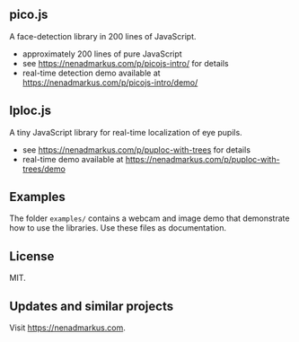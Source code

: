 ## pico.js

A face-detection library in 200 lines of JavaScript.

* approximately 200 lines of pure JavaScript
* see <https://nenadmarkus.com/p/picojs-intro/> for details
* real-time detection demo available at <https://nenadmarkus.com/p/picojs-intro/demo/>

## lploc.js

A tiny JavaScript library for real-time localization of eye pupils.

* see <https://nenadmarkus.com/p/puploc-with-trees> for details
* real-time demo available at <https://nenadmarkus.com/p/puploc-with-trees/demo>

## Examples

The folder `examples/` contains a webcam and image demo that demonstrate how to use the libraries.
Use these files as documentation.

## License

MIT.

## Updates and similar projects

Visit <https://nenadmarkus.com>.
